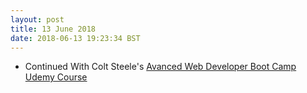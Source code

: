 ```yaml
---
layout: post
title: 13 June 2018 
date: 2018-06-13 19:23:34 BST
---
```

+ Continued With Colt Steele's [Avanced Web Developer Boot Camp Udemy Course](https://www.udemy.com/the-advanced-web-developer-bootcamp)
